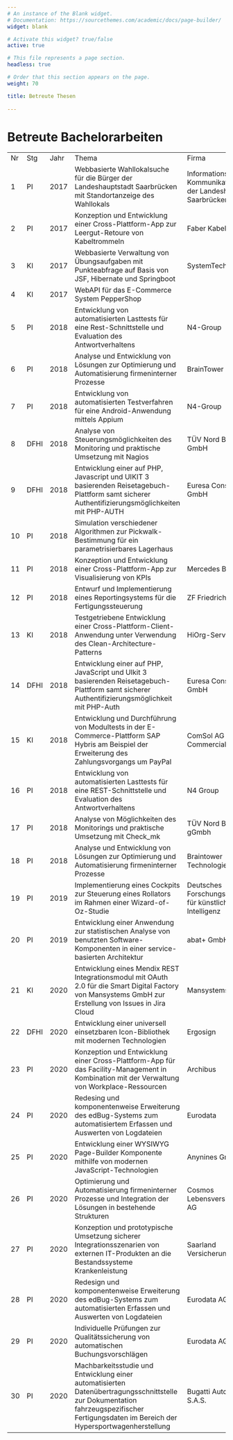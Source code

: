 ```yaml
---
# An instance of the Blank widget.
# Documentation: https://sourcethemes.com/academic/docs/page-builder/
widget: blank

# Activate this widget? true/false
active: true

# This file represents a page section.
headless: true

# Order that this section appears on the page.
weight: 70

title: Betreute Thesen
  
---
```

<h1>Betreute Bachelorarbeiten</h1>
<table class="plain">
<tbody>
<tr>
<td>Nr</td>
<td>Stg</td>
<td>Jahr</td>
<td>Thema</td>
<td>Firma</td>
</tr>
<tr>
<td>1</td>
<td>PI</td>
<td>2017</td>
<td><span>Webbasierte Wahllokalsuche für die Bürger der Landeshauptstadt Saarbrücken mit Standortanzeige des Wahllokals</span></td>
<td>Informations- und Kommunikationsinstitut der Landeshauptstadt Saarbrücken</td>
</tr>
<tr>
<td>2</td>
<td>PI</td>
<td>2017</td>
<td>Konzeption und Entwicklung einer Cross-Plattform-App zur Leergut-Retoure von Kabeltrommeln</td>
<td>Faber Kabel</td>
</tr>
<tr>
<td>3</td>
<td>KI</td>
<td>2017</td>
<td><span>Webbasierte Verwaltung von Übungsaufgaben mit Punkteabfrage auf Basis von JSF, Hibernate und Springboot</span></td>
<td>SystemTechnikLabor</td>
</tr>
<tr>
<td>4</td>
<td>KI</td>
<td>2017</td>
<td><span>WebAPI für das E-Commerce System PepperShop</span></td>
<td></td>
</tr>
<tr>
<td>5</td>
<td>PI</td>
<td>2018</td>
<td><span>Entwicklung von automatisierten Lasttests für eine Rest-Schnittstelle und Evaluation des Antwortverhaltens</span></td>
<td>N4-Group</td>
</tr>
<tr>
<td>6</td>
<td>PI</td>
<td>2018</td>
<td><span>Analyse und Entwicklung von Lösungen zur Optimierung und Automatisierung firmeninterner Prozesse</span></td>
<td>BrainTower</td>
</tr>
<tr>
<td>7</td>
<td>PI</td>
<td>2018</td>
<td><span>Entwicklung von automatisierten Testverfahren für eine Android-Anwendung mittels Appium</span></td>
<td>N4-Group</td>
</tr>
<tr>
<td>8</td>
<td>DFHI</td>
<td>2018</td>
<td><span>Analyse von Steuerungsmöglichkeiten des Monitoring und praktische Umsetzung mit Nagios</span></td>
<td>TÜV Nord Bildung GmbH</td>
</tr>
<tr>
<td>9</td>
<td>DFHI</td>
<td>2018</td>
<td><span>Entwicklung einer auf PHP, Javascript und UIKIT 3 basierenden Reisetagebuch-Plattform samt sicherer Authentifizierungsmöglichkeiten mit PHP-AUTH</span></td>
<td>Euresa Consulting GmbH</td>
</tr>
<tr>
<td>10</td>
<td>PI</td>
<td>2018</td>
<td><span>Simulation verschiedener Algorithmen zur Pickwalk-Bestimmung für ein parametrisierbares Lagerhaus</span></td>
<td></td>
</tr>
<tr>
<td>11</td>
<td>PI</td>
<td>2018</td>
<td><span>Konzeption und Entwicklung einer Cross-Plattform-App zur Visualisierung von KPIs</span></td>
<td>Mercedes Benz Bank</td>
</tr>
<tr>
<td>12</td>
<td>PI</td>
<td>2018</td>
<td><span>Entwurf und Implementierung eines Reportingsystems für die Fertigungssteuerung</span></td>
<td>ZF Friedrichshafen</td>
</tr>
<tr>
<td>13</td>
<td>KI</td>
<td>2018</td>
<td><span>Testgetriebene Entwicklung einer Cross-Plattform-Client-Anwendung unter Verwendung des Clean-Architecture-Patterns</span></td>
<td>HiOrg-Server GmbH</td>
</tr>
<tr>
<td>14</td>
<td>DFHI</td>
<td>2018</td>
<td><span>Entwicklung einer auf PHP, JavaScript und UIkit 3 basierenden Reisetagebuch-Plattform samt sicherer Authentifizierungsmöglichkeit mit PHP-Auth</span></td>
<td>Euresa Consulting GmbH</td>
</tr>
<tr>
<td>15</td>
<td>KI</td>
<td>2018</td>
<td><span>Entwicklung und Durchführung von Modultests in der E-Commerce-Plattform SAP Hybris am Beispiel der Erweiterung des Zahlungsvorgangs um PayPal</span></td>
<td>ComSol AG Commercial Solutions</td>
</tr>
<tr>
<td>16</td>
<td>PI</td>
<td>2018</td>
<td><span>Entwicklung von automatisierten Lasttests für eine REST-Schnittstelle und Evaluation des Antwortverhaltens</span></td>
<td>N4 Group</td>
</tr>  
<tr>
<td>17</td>
<td>PI</td>
<td>2018</td>
<td><span>Analyse von Möglichkeiten des Monitorings und praktische Umsetzung mit Check_mk</span></td>
<td>TÜV Nord Bildung gGmbh</td>
</tr>   
<tr>
<td>18</td>
<td>PI</td>
<td>2018</td>
<td><span>Analyse und Entwicklung von Lösungen zur Optimierung und Automatisierung firmeninterner Prozesse</span></td>
<td>Braintower Technologies GmbH</td>
</tr>     
<tr>
<td>19</td>
<td>PI</td>
<td>2019</td>
<td><span>Implementierung eines Cockpits zur Steuerung eines Rollators im Rahmen einer Wizard-of-Oz-Studie</span></td>
<td>Deutsches Forschungszentrum für künstliche Intelligenz</td>
</tr> 
<tr>
<td>20</td>
<td>PI</td>
<td>2019</td>
<td><span>Entwicklung einer Anwendung zur statistischen Analyse von benutzten Software-Komponenten in einer service-basierten Architektur</span></td>
<td>abat+ GmbH</td>
</tr>  
<tr>
<td>21</td>
<td>KI</td>
<td>2020</td>
<td><span>Entwicklung eines Mendix REST Integrationsmodul mit OAuth 2.0
für die Smart Digital Factory von Mansystems GmbH zur Erstellung von Issues in Jira Cloud</span></td>
<td>Mansystems</td>
</tr>
<tr>
<td>22</td>
<td>DFHI</td>
<td>2020</td>
<td><span>Entwicklung einer universell einsetzbaren Icon-Bibliothek mit modernen Technologien</span></td>
<td>Ergosign</td>
</tr>
<tr>
<td>23</td>
<td>PI</td>
<td>2020</td>
<td><span>Konzeption und Entwicklung einer Cross-Plattform-App für das
Facility-Management in Kombination mit der Verwaltung von
Workplace-Ressourcen</span></td>
<td>Archibus</td>
</tr>
<tr>
<td>24</td>
<td>PI</td>
<td>2020</td>
<td><span>Redesing und komponentenweise Erweiterung des
edBug-Systems zum automatisiertem Erfassen und Auswerten
von Logdateien</span></td>
<td>Eurodata</td>
</tr>
<tr>
<td>25</td>
<td>PI</td>
<td>2020</td>
<td><span>Entwicklung einer WYSIWYG Page-Builder Komponente
mithilfe von modernen JavaScript-Technologien</span></td>
<td>Anynines GmbH</td>
</tr>
<tr>
<td>26</td>
<td>PI</td>
<td>2020</td>
<td><span>Optimierung und Automatisierung firmeninterner Prozesse und Integration der Lösungen in bestehende Strukturen</span></td>
<td>Cosmos Lebensversicherung AG</td>
</tr>
<tr>
<td>27</td>
<td>PI</td>
<td>2020</td>
<td><span>Konzeption und prototypische Umsetzung sicherer Integrationsszenarien von externen IT-Produkten an die Bestandssysteme Krankenleistung</span></td>
<td>Saarland Versicherungen</td>
</tr>
<tr>
<td>28</td>
<td>PI</td>
<td>2020</td>
<td><span>Redesign und komponentenweise Erweiterung des edBug-Systems zum automatisierten Erfassen und Auswerten von Logdateien</span></td>
<td>Eurodata AG</td>
</tr>
<tr>
<td>29</td>
<td>PI</td>
<td>2020</td>
<td><span>Individuelle Prüfungen zur Qualitätssicherung von automatischen Buchungsvorschlägen</span></td>
<td>Eurodata AG</td>
</tr>
<tr>
<td>30</td>
<td>PI</td>
<td>2020</td>
<td><span>Machbarkeitsstudie und Entwicklung einer automatisierten Datenübertragungsschnittstelle zur Dokumentation fahrzeugspezifischer Fertigungsdaten im Bereich der Hypersportwagenherstellung</span></td>
<td>Bugatti Automobiles S.A.S.</td>
</tr>
</tbody>
</table>
